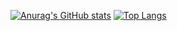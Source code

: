 [![Anurag's GitHub stats](https://github-readme-stats.vercel.app/api?username=shuaichengya)](https://github.com/anuraghazra/github-readme-stats)
[![Top Langs](https://github-readme-stats.vercel.app/api/top-langs/?username=shuaichengya&layout=compact)](https://github.com/anuraghazra/github-readme-stats)
